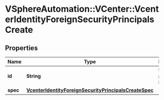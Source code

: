 # VSphereAutomation::VCenter::VcenterIdentityForeignSecurityPrincipalsCreate

## Properties
Name | Type | Description | Notes
------------ | ------------- | ------------- | -------------
**id** | **String** | the principal identifier. | 
**spec** | [**VcenterIdentityForeignSecurityPrincipalsCreateSpec**](VcenterIdentityForeignSecurityPrincipalsCreateSpec.md) |  | 


